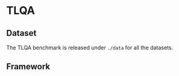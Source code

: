 # TLQA

## Dataset 
The TLQA benchmark is released under `./data` for all the datasets.

## Framework


